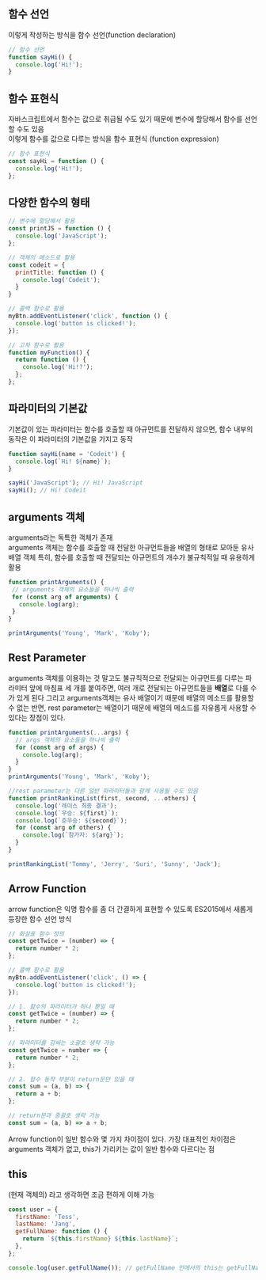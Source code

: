 ## 함수 선언
이렇게 작성하는 방식을 함수 선언(function declaration) 
```javascript 
// 함수 선언
function sayHi() {
  console.log('Hi!');
}
```

## 함수 표현식
자바스크립트에서 함수는 값으로 취급될 수도 있기 때문에 변수에 할당해서 함수를 선언할 수도 있음<br/>
이렇게 함수를 값으로 다루는 방식을 함수 표현식 (function expression)
```javascript 
// 함수 표현식
const sayHi = function () {
  console.log('Hi!');
};
```
## 다양한 함수의 형태
```javascript
// 변수에 할당해서 활용
const printJS = function () {
  console.log('JavaScript');
};

// 객체의 메소드로 활용
const codeit = {
  printTitle: function () {
    console.log('Codeit');
  }
}

// 콜백 함수로 활용
myBtn.addEventListener('click', function () {
  console.log('button is clicked!');
});

// 고차 함수로 활용
function myFunction() {
  return function () {
    console.log('Hi!?');
  };
};
```

## 파라미터의 기본값
기본값이 있는 파라미터는 함수를 호출할 때 아규먼트를 전달하지 않으면, 함수 내부의 동작은 이 파라미터의 기본값을 가지고 동작
```javascript
function sayHi(name = 'Codeit') {
  console.log(`Hi! ${name}`);
}

sayHi('JavaScript'); // Hi! JavaScript
sayHi(); // Hi! Codeit
```

## arguments 객체
 arguments라는 독특한 객체가 존재<br/>
 arguments 객체는 함수를 호출할 때 전달한 아규먼트들을 배열의 형태로 모아둔 유사 배열 객체 특히, 함수를 호출할 때 전달되는 아규먼트의 개수가 불규칙적일 때 유용하게 활용
 ```javascript
 function printArguments() {
  // arguments 객체의 요소들을 하나씩 출력
  for (const arg of arguments) {
    console.log(arg); 
  }
}

printArguments('Young', 'Mark', 'Koby');
 ```

## Rest Parameter 
arguments 객체를 이용하는 것 말고도 불규칙적으로 전달되는 아규먼트를 다루는 파라미터 앞에 마침표 세 개를 붙여주면, 여러 개로 전달되는 아규먼트들을 <b>배열</b>로 다룰 수가 있게 된다 그리고 arguments객체는 유사 배열이기 때문에 배열의 메소드를 활용할 수 없는 반면, rest parameter는 배열이기 때문에 배열의 메소드를 자유롭게 사용할 수 있다는 장점이 있다.
```javascript
function printArguments(...args) {
  // args 객체의 요소들을 하나씩 출력
  for (const arg of args) {
    console.log(arg); 
  }
}
printArguments('Young', 'Mark', 'Koby');

//rest parameter는 다른 일반 파라미터들과 함께 사용될 수도 있음
function printRankingList(first, second, ...others) {
  console.log('레이스 최종 결과');
  console.log(`우승: ${first}`);
  console.log(`준우승: ${second}`);
  for (const arg of others) {
    console.log(`참가자: ${arg}`);
  }
}

printRankingList('Tommy', 'Jerry', 'Suri', 'Sunny', 'Jack');
```

## Arrow Function
arrow function은 익명 함수를 좀 더 간결하게 표현할 수 있도록 ES2015에서 새롭게 등장한 함수 선언 방식
```javascript 
// 화살표 함수 정의
const getTwice = (number) => {
  return number * 2;
};

// 콜백 함수로 활용
myBtn.addEventListener('click', () => {
  console.log('button is clicked!');
});

// 1. 함수의 파라미터가 하나 뿐일 때
const getTwice = (number) => {
  return number * 2;
};

// 파라미터를 감싸는 소괄호 생략 가능
const getTwice = number => {
  return number * 2;
};

// 2. 함수 동작 부분이 return문만 있을 때
const sum = (a, b) => {
  return a + b;
};

// return문과 중괄호 생략 가능
const sum = (a, b) => a + b;
```

Arrow function이 일반 함수와 몇 가지 차이점이 있다.
가장 대표적인 차이점은 arguments 객체가 없고, this가 가리키는 값이 일반 함수와 다르다는 점

## this 
(현재 객체의) 라고 생각하면 조금 편하게 이해 가능
```javascript 
const user = {
  firstName: 'Tess',
  lastName: 'Jang',
  getFullName: function () {
    return `${this.firstName} ${this.lastName}`;
  },
};

console.log(user.getFullName()); // getFullName 안에서의 this는 getFullName을 호출한 user객체가 담긴다!
```